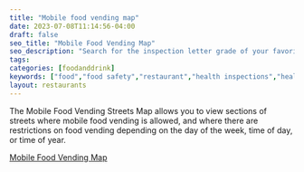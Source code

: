```yaml
---
title: "Mobile food vending map"
date: 2023-07-08T11:14:56-04:00
draft: false
seo_title: "Mobile Food Vending Map"
seo_description: "Search for the inspection letter grade of your favorite restaurant."
tags: 
categories: [foodanddrink]
keywords: ["food","food safety","restaurant","health inspections","health inspector","food poisoning","health and safety","inspections"]
layout: restaurants
---
```


The Mobile Food Vending Streets Map allows you to view sections of streets where mobile food vending is allowed, and where there are restrictions on food vending depending on the day of the week, time of day, or time of year.

<a href="https://a816-dohbesp.nyc.gov/IndicatorPublic/mobilefoodvending/" class="button btn btn-lg btn-primary mb-4" target="_blank" rel="noopener noreferrer"><i class="fas fa-external-link mr-1"></i>Mobile Food Vending Map</a>
